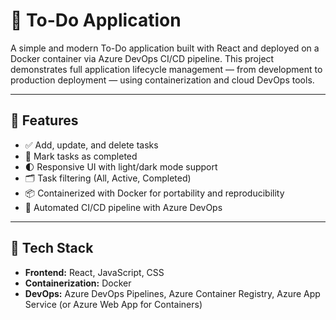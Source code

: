 # 📝 To-Do Application

A simple and modern To-Do application built with React and deployed on a Docker container via Azure DevOps CI/CD pipeline. This project demonstrates full application lifecycle management — from development to production deployment — using containerization and cloud DevOps tools.

---

## 🚀 Features

- ✅ Add, update, and delete tasks
- 📝 Mark tasks as completed
- 🌓 Responsive UI with light/dark mode support
- 🗂️ Task filtering (All, Active, Completed)
- 📦 Containerized with Docker for portability and reproducibility
- 🔄 Automated CI/CD pipeline with Azure DevOps

---

## 🧰 Tech Stack

- **Frontend:** React, JavaScript, CSS
- **Containerization:** Docker
- **DevOps:** Azure DevOps Pipelines, Azure Container Registry, Azure App Service (or Azure Web App for Containers)
